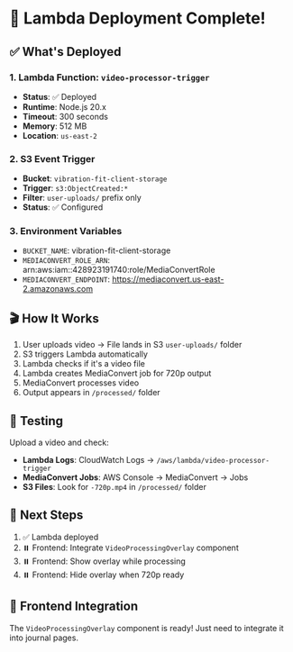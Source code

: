 # 🎉 Lambda Deployment Complete!

## ✅ What's Deployed

### 1. Lambda Function: `video-processor-trigger`
- **Status**: ✅ Deployed
- **Runtime**: Node.js 20.x
- **Timeout**: 300 seconds
- **Memory**: 512 MB
- **Location**: `us-east-2`

### 2. S3 Event Trigger
- **Bucket**: `vibration-fit-client-storage`
- **Trigger**: `s3:ObjectCreated:*`
- **Filter**: `user-uploads/` prefix only
- **Status**: ✅ Configured

### 3. Environment Variables
- `BUCKET_NAME`: vibration-fit-client-storage
- `MEDIACONVERT_ROLE_ARN`: arn:aws:iam::428923191740:role/MediaConvertRole
- `MEDIACONVERT_ENDPOINT`: https://mediaconvert.us-east-2.amazonaws.com

## 🎬 How It Works

1. User uploads video → File lands in S3 `user-uploads/` folder
2. S3 triggers Lambda automatically
3. Lambda checks if it's a video file
4. Lambda creates MediaConvert job for 720p output
5. MediaConvert processes video
6. Output appears in `/processed/` folder

## 🧪 Testing

Upload a video and check:
- **Lambda Logs**: CloudWatch Logs → `/aws/lambda/video-processor-trigger`
- **MediaConvert Jobs**: AWS Console → MediaConvert → Jobs
- **S3 Files**: Look for `-720p.mp4` in `/processed/` folder

## 📝 Next Steps

1. ✅ Lambda deployed
2. ⏸️ Frontend: Integrate `VideoProcessingOverlay` component
3. ⏸️ Frontend: Show overlay while processing
4. ⏸️ Frontend: Hide overlay when 720p ready

## 🎨 Frontend Integration

The `VideoProcessingOverlay` component is ready! Just need to integrate it into journal pages.

